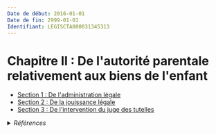 ```yaml
---
Date de début: 2016-01-01
Date de fin: 2999-01-01
Identifiant: LEGISCTA000031345313
---
```


<h1>Chapitre II : De l'autorité parentale relativement aux biens de l'enfant</h1>

- [Section 1 : De l'administration légale](section_1/README.md)
- [Section 2 : De la jouissance légale](section_2/README.md)
- [Section 3 : De l'intervention du juge des tutelles](section_3/README.md)

<details>
  <summary><em>Références</em></summary>

  <h2>Articles faisant référence à la section</h2>
  
  <ul>
    <li>
      <a href="https://legal.tricoteuses.fr//redirection/LEGIARTI000031322334?vers=git&vers=legifrance">Ordonnance n° 2015-1288 du 15 octobre 2015 portant simplification et modernisation du droit de la famille - article 3 ENTIEREMENT_MODIF</a> MODIFIE source
    </li>
  </ul>
</details>
